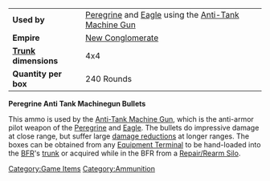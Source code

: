 |                                             |                                                                                                                                              |
| ------------------------------------------- | -------------------------------------------------------------------------------------------------------------------------------------------- |
| **Used by**                                 | [Peregrine](Peregrine.md) and [Eagle](Eagle.md) using the [Anti-Tank Machine Gun](Anti-Tank_Machine_Gun.md) |
| **Empire**                                  | [New Conglomerate](New_Conglomerate.md)                                                                                           |
| **[Trunk](Trunk.md) dimensions** | 4x4                                                                                                                                          |
| **Quantity per box**                        | 240 Rounds                                                                                                                                   |

**Peregrine Anti Tank Machinegun Bullets**

This ammo is used by the [Anti-Tank Machine
Gun](Anti-Tank_Machine_Gun.md), which is the anti-armor pilot
weapon of the [Peregrine](Peregrine.md) and
[Eagle](Eagle.md). The bullets do impressive damage at close
range, but suffer large [damage
reductions](Damage_Degradation.md) at longer ranges. The boxes
can be obtained from any [Equipment
Terminal](Equipment_Terminal.md) to be hand-loaded into the
[BFR](BFR.md)'s [trunk](trunk.md) or acquired while in
the BFR from a [Repair/Rearm Silo](Repair/Rearm_Silo.md).

[Category:Game Items](Category:Game_Items.md)
[Category:Ammunition](Category:Ammunition.md)
